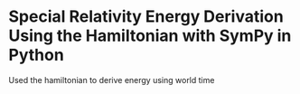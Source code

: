 # Special Relativity Energy Derivation Using the Hamiltonian with SymPy in Python
Used the hamiltonian to derive energy using world time
